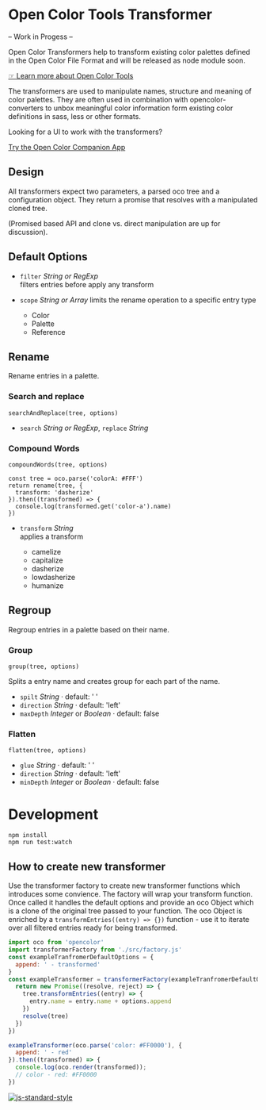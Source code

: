 # Open Color Tools Transformer

– Work in Progess –

Open Color Transformers help to transform existing color palettes defined in the Open Color File Format and will be released as node module soon.

[☞ Learn more about Open Color Tools](http://opencolor.tools)

The transformers are used to manipulate names, structure and meaning of color palettes. They are often used in combination with opencolor-converters to unbox meaningful color information form existing color definitions in sass, less or other formats.

Looking for a UI to work with the transformers?

[Try the Open Color Companion App](http://opencolor.tools)

## Design

All transformers expect two parameters, a parsed oco tree and a configuration object. They return a promise that resolves with a manipulated cloned tree.

(Promised based API and clone vs. direct manipulation are up for discussion).

## Default Options

- `filter` _String or RegExp_<br>
  filters entries before apply any transform
- `scope` _String or Array_ limits the rename operation to a specific entry type

  - Color
  - Palette
  - Reference

## Rename

Rename entries in a palette.

### Search and replace

`searchAndReplace(tree, options)`

- `search` _String or RegExp_, `replace` _String_

### Compound Words

`compoundWords(tree, options)`

```
const tree = oco.parse('colorA: #FFF')
return rename(tree, {
  transform: 'dasherize'
}).then((transformed) => {
  console.log(transformed.get('color-a').name)
})
```

- `transform` _String_<br>
  applies a transform

  - camelize
  - capitalize
  - dasherize
  - lowdasherize
  - humanize

## Regroup

Regroup entries in a palette based on their name.

### Group

`group(tree, options)`

Splits a entry name and creates group for each part of the name.

- `spilt` _String_ · default: ' '
- `direction` _String_ · default: 'left'
- `maxDepth` _Integer_ or _Boolean_ · default: false

### Flatten

`flatten(tree, options)`

- `glue` _String_ · default: ' '
- `direction` _String_ · default: 'left'
- `minDepth` _Integer_ or _Boolean_ · default: false

# Development

```
npm install
npm run test:watch
```

## How to create new transformer

Use the transformer factory to create new transformer functions which introduces some convience. The factory will wrap your transform function. Once called it handles the default options and provide an oco Object which is a clone of the original tree passed to your function. The oco Object is enriched by a `transformEntries((entry) => {})` function - use it to iterate over all filtered entries ready for being transformed.

```javascript
import oco from 'opencolor'
import transformerFactory from './src/factory.js'
const exampleTranfromerDefaultOptions = {
  append: ' - transformed'
}
const exampleTransformer = transformerFactory(exampleTranfromerDefaultOptions, (tree, options) => {
  return new Promise((resolve, reject) => {
    tree.transformEntries((entry) => {
      entry.name = entry.name + options.append
    })
    resolve(tree)
  })
})

exampleTransformer(oco.parse('color: #FF0000'), {
  append: ' - red'
}).then((transformed) => {
  console.log(oco.render(transformed));
  // color - red: #FF0000
})
```

[![js-standard-style](https://cdn.rawgit.com/feross/standard/master/badge.svg)](http://standardjs.com/)
